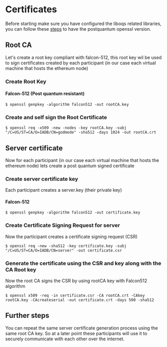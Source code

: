 # Certificates

Before starting make sure you have configured the liboqs related libraries, you can follow these [steps](LIBOQS.md) to have the postquantum openssl version.

## Root CA

Let's create a root key compliant with falcon-512, this root key wil be used to sign certificates created by each participant (in our case each virtual machine that hosts the ethereum node)

### Create Root Key

#### Falcon-512 (Post quantum resistant)

```shell
$ openssl genpkey -algorithm falcon512 -out rootCA.key
```

### Create and self sign the Root Certificate

```shell
$ openssl req -x509 -new -nodes -key rootCA.key -subj "/C=US/ST=CA/O=IADB/CN=godmode" -sha512 -days 1024 -out rootCA.crt
```

## Server certificate

Now for each participant (in our case each virtual machine that hosts the ethereum node) lets create a post quantum signed certificate

### Create server certificate key

Each participant creates a server.key (their private key)

#### Falcon-512

```shell
$ openssl genpkey -algorithm falcon512 -out certificate.key
```

### Create Certificate Signing Request for server

Now the participant creates a certificate signing request (CSR)

```shell
$ openssl req -new -sha512 -key certificate.key -subj "/C=US/ST=CA/O=IADB/CN=server" -out certificate.csr
```

### Generate the certificate using the CSR and key along with the CA Root key

Now the root CA signs the CSR by using rootCA key with Falcon512 algorithm

```shell
$ openssl x509 -req -in certificate.csr -CA rootCA.crt -CAkey rootCA.key -CAcreateserial -out certificate.crt -days 500 -sha512
```

## Further steps

You can repeat the same server certificate generation process using the same root CA key. So at a later point these participants will use it to securely communicate with each other over the internet.
